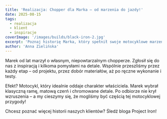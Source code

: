 ```yaml
---
title: 'Realizacja: Chopper dla Marka – od marzenia do jazdy!'
date: 2025-08-15
tags:
  - realizacja
  - klient
  - inspiracje
coverImage: '/images/builds/black-iron-2.jpg'
excerpt: 'Poznaj historię Marka, który spełnił swoje motocyklowe marzenie dzięki indywidualnej realizacji w Project Iron.'
author: 'Anna Zielińska'
---
```


Marek od lat marzył o własnym, niepowtarzalnym chopperze. Zgłosił się do nas z inspiracją i kilkoma pomysłami na detale. Wspólnie przeszliśmy przez każdy etap – od projektu, przez dobór materiałów, aż po ręczne wykonanie i testy.

Efekt? Motocykl, który idealnie oddaje charakter właściciela. Marek wybrał klasyczną ramę, matową czerń i chromowane detale. Po odbiorze nie krył wzruszenia – a my cieszymy się, że mogliśmy być częścią tej motocyklowej przygody!

Chcesz poznać więcej historii naszych klientów? Śledź bloga Project Iron!
